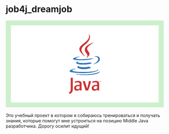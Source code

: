 #                                                        job4j_dreamjob 

![ScreenShot](java1.png)

Это учебный проект в котором я собираюсь тренироваться и получать знания, которые помогут мне устроиться на позицию Middle Java разработчика.
                      Дорогу осилит идущий! 


